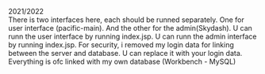 2021/2022 <br>
There is two interfaces here, each should be runned separately. One for user interface (pacific-main). And the other for the admin(Skydash). U can runn the user interface by running index.jsp. U can runn the admin interface by running index.jsp. For security, i removed my login data for linking between the server and database. U can replace it with your login data.
Everything is ofc linked with my own database (Workbench - MySQL)
